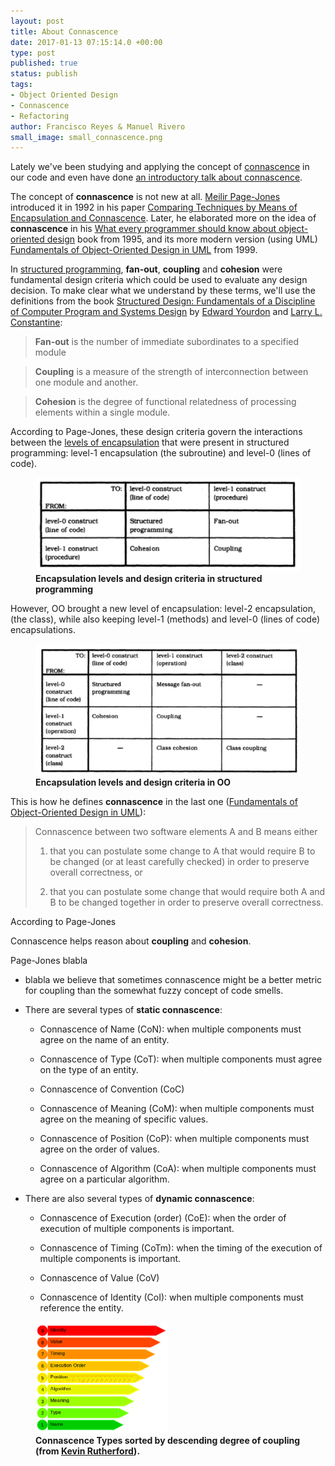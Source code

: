 ```yaml
---
layout: post
title: About Connascence
date: 2017-01-13 07:15:14.0 +00:00
type: post
published: true
status: publish
tags:
- Object Oriented Design
- Connascence
- Refactoring
author: Francisco Reyes & Manuel Rivero
small_image: small_connascence.png
---
```


Lately we've been studying and applying the concept of [connascence](http://connascence.io/) in our code and even have done [an introductory talk about connascence](http://slides.com/franreyesperdomo/connascence#/).

The concept of **connascence** is not new at all. [Meilir Page-Jones](https://www.linkedin.com/in/meilir-page-jones-a55132) introduced it in 1992 in his paper [Comparing Techniques by Means of Encapsulation and Connascence](http://wiki.cfcl.com/pub/Projects/Connascence/Resources/p147-page-jones.pdf). Later, he elaborated more on the idea of **connascence** in his [What every programmer should know about object-oriented design](https://www.amazon.com/Every-Programmer-Should-Object-Oriented-Design/dp/0932633315) book from 1995, and its more modern version (using UML) [Fundamentals of Object-Oriented Design in UML](https://www.amazon.com/Fundamentals-Object-Oriented-Design-Meilir-Page-Jones/dp/020169946X/ref=asap_bc?ie=UTF8) from 1999.

 In [structured programming](https://en.wikipedia.org/wiki/Structured_programming), **fan-out**, **coupling** and **cohesion** were fundamental design criteria which could be used to evaluate any design decision. To make clear what we understand by these terms, we'll use the definitions from the book [Structured Design: Fundamentals of a Discipline of Computer Program and Systems Design](http://www.goodreads.com/book/show/946145.Structured_Design) by [Edward Yourdon](https://en.wikipedia.org/wiki/Edward_Yourdon) and [Larry L. Constantine](https://en.wikipedia.org/wiki/Larry_Constantine):

> **Fan-out** is the number of immediate subordinates to a specified module

> **Coupling** is a  measure of the strength of interconnection between one module and another.

> **Cohesion** is the degree of functional relatedness of processing elements within a single module.

According to Page-Jones, these design criteria govern the interactions between the [levels of encapsulation](https://books.google.es/books?id=iNAezyMExBkC&pg=PA210&lpg=PA210&dq=levels+of+encapsulation&source=bl&ots=BLv-66F9xq&sig=vaJWjQYq1Bc3_0MHQSKza5y7BiU&hl=en&sa=X&ved=0ahUKEwjF_cy7l-rQAhUBXhQKHSsoCJoQ6AEILjAC#v=onepage&q=levels%20of%20encapsulation&f=false) that were present in structured programming: level-1 encapsulation (the subroutine) and level-0 (lines of code). 

<figure>
    <img src="/assets/encapsulation_structured_programming.png" alt="Encapsulation levels and design criteria in structured programming" />
    <figcaption><strong>Encapsulation levels and design criteria in structured programming</strong></figcaption>
</figure>

However, OO brought a new level of encapsulation: level-2 encapsulation, (the class), while also keeping level-1 (methods) and level-0 (lines of code) encapsulations.

<figure>
    <img src="/assets/encapsulation_including_classes.png" alt="Encapsulation levels and design criteria in OO" />
    <figcaption><strong>Encapsulation levels and design criteria in OO</strong></figcaption>
</figure>

This is how he defines **connascence** in the last one ([Fundamentals of Object-Oriented Design in UML](https://www.amazon.com/Fundamentals-Object-Oriented-Design-Meilir-Page-Jones/dp/020169946X/ref=asap_bc?ie=UTF8)):

> Connascence between two software elements A and B means either
>
> 1. that you can postulate some change to A that would require B to be changed (or at least carefully checked) in order to preserve overall correctness, or
>
> 2. that you can postulate some change that would require both A and B to be changed together in order to preserve overall correctness.

According to Page-Jones

Connascence helps reason about **coupling** and **cohesion**.



Page-Jones blabla

* blabla we believe that sometimes connascence might be a better metric for coupling than the somewhat fuzzy concept of code smells.

* There are several types of **static connascence**:
  
  * Connascence of Name (CoN): when multiple components must agree on the name of an entity.

  * Connascence of Type (CoT): when multiple components must agree on the type of an entity.

  * Connascence of Convention (CoC)
  
  * Connascence of Meaning (CoM): when multiple components must agree on the meaning of specific values.
  
  * Connascence of Position (CoP): when multiple components must agree on the order of values.
  
  * Connascence of Algorithm (CoA): when multiple components must agree on a particular algorithm.

* There are also several types of **dynamic connascence**:
  
  * Connascence of Execution (order) (CoE): when the order of execution of multiple components is important.
  
  * Connascence of Timing (CoTm): when the timing of the execution of multiple components is important.

  * Connascence of Value (CoV)
  
  * Connascence of Identity (CoI): when multiple components must reference the entity.

<figure>
    <img src="/assets/connascence.png" alt="Connascence Types sorted by descending degree of coupling (from Kevin Rutherford)" title="Connascence Types sorted by descending degree of coupling (from Kevin Rutherford)" style="width: 50%; height: 50%" />
    <figcaption>
      <strong>Connascence Types sorted by descending degree of coupling (from <a href="https://silkandspinach.net/author/kevinrutherford/">Kevin Rutherford</a>).</strong>
    </figcaption>
</figure>
